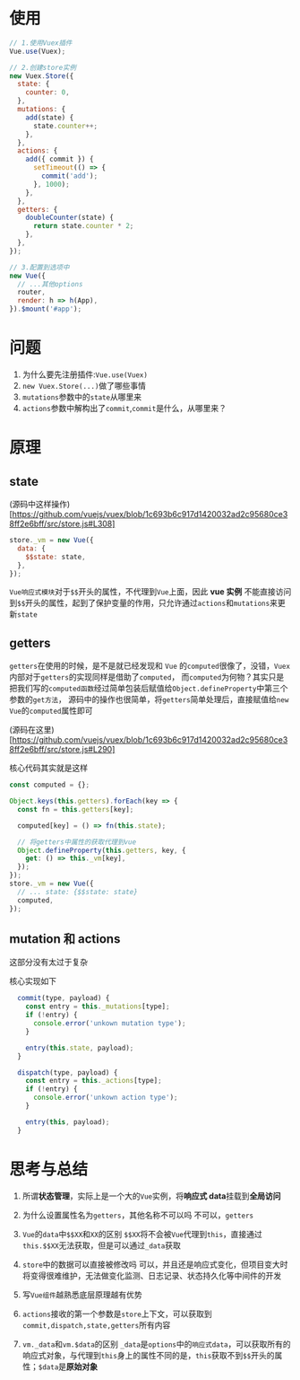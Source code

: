# 使用

```javascript
// 1.使用Vuex插件
Vue.use(Vuex);

// 2.创建store实例
new Vuex.Store({
  state: {
    counter: 0,
  },
  mutations: {
    add(state) {
      state.counter++;
    },
  },
  actions: {
    add({ commit }) {
      setTimeout(() => {
        commit('add');
      }, 1000);
    },
  },
  getters: {
    doubleCounter(state) {
      return state.counter * 2;
    },
  },
});

// 3.配置到选项中
new Vue({
  // ...其他options
  router,
  render: h => h(App),
}).$mount('#app');
```

# 问题

1. 为什么要先注册插件:`Vue.use(Vuex)`
2. `new Vuex.Store(...)`做了哪些事情
3. `mutations`参数中的`state`从哪里来
4. `actions`参数中解构出了`commit`,`commit`是什么，从哪里来？

# 原理

## state

(源码中这样操作)[https://github.com/vuejs/vuex/blob/1c693b6c917d1420032ad2c95680ce38ff2e6bff/src/store.js#L308]

```javascript
store._vm = new Vue({
  data: {
    $$state: state,
  },
});
```

`Vue响应式模块`对于`$$`开头的属性，不代理到`Vue`上面，因此 **vue 实例** 不能直接访问到`$$`开头的属性，起到了保护变量的作用，只允许通过`actions`和`mutations`来更新`state`

## getters

`getters`在使用的时候，是不是就已经发现和 `Vue` 的`computed`很像了，没错，`Vuex`内部对于`getters`的实现同样是借助了`computed`，
而`computed`为何物？其实只是把我们写的`computed函数`经过简单包装后赋值给`Object.defineProperty`中第三个参数的`get方法`，
源码中的操作也很简单，将`getters`简单处理后，直接赋值给`new Vue`的`computed`属性即可

(源码在这里)[https://github.com/vuejs/vuex/blob/1c693b6c917d1420032ad2c95680ce38ff2e6bff/src/store.js#L290]

核心代码其实就是这样

```javascript
const computed = {};

Object.keys(this.getters).forEach(key => {
  const fn = this.getters[key];

  computed[key] = () => fn(this.state);

  // 将getters中属性的获取代理到vue
  Object.defineProperty(this.getters, key, {
    get: () => this._vm[key],
  });
});
store._vm = new Vue({
  // ... state: {$$state: state}
  computed,
});
```

## mutation 和 actions

这部分没有太过于复杂

核心实现如下

```javascript
  commit(type, payload) {
    const entry = this._mutations[type];
    if (!entry) {
      console.error('unkown mutation type');
    }

    entry(this.state, payload);
  }

  dispatch(type, payload) {
    const entry = this._actions[type];
    if (!entry) {
      console.error('unkown action type');
    }

    entry(this, payload);
  }
```

# 思考与总结

1. 所谓**状态管理**，实际上是一个大的`Vue`实例，将**响应式 data**挂载到**全局访问**

2. 为什么设置属性名为`getters`，其他名称不可以吗
   不可以，`getters`

3. `Vue`的`data`中`$$XX`和`XX`的区别
   `$$XX`将不会被`Vue`代理到`this`，直接通过`this.$$XX`无法获取，但是可以通过`_data`获取

4. `store`中的数据可以直接被修改吗
   可以，并且还是响应式变化，但项目变大时将变得很难维护，无法做变化监测、日志记录、状态持久化等中间件的开发

5. 写`Vue组件`越熟悉底层原理越有优势

6. `actions`接收的第一个参数是`store`上下文，可以获取到`commit,dispatch,state,getters`所有内容

7. `vm._data`和`vm.$data`的区别
   `_data`是`options`中的`响应式data`，可以获取所有的响应式对象，与代理到`this`身上的属性不同的是，`this`获取不到`$$`开头的属性；`$data`是**原始对象**
